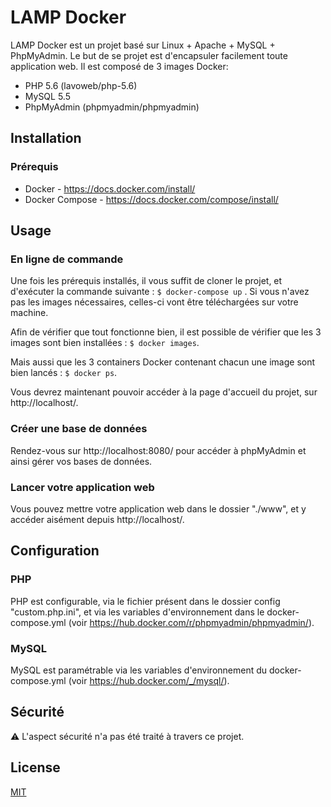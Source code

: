 # LAMP Docker 

LAMP Docker est un projet basé sur Linux + Apache + MySQL + PhpMyAdmin. Le but de se projet est d'encapsuler facilement toute application web. Il est composé de 3 images Docker:
* PHP 5.6 (lavoweb/php-5.6)
* MySQL 5.5
* PhpMyAdmin (phpmyadmin/phpmyadmin)

## Installation

### Prérequis
* Docker - https://docs.docker.com/install/
* Docker Compose - https://docs.docker.com/compose/install/

## Usage
### En ligne de commande
Une fois les prérequis installés, il vous suffit de cloner le projet, et d'exécuter la commande suivante : 
`$ docker-compose up`
. Si vous n'avez pas les images nécessaires, celles-ci vont être téléchargées sur votre machine.

Afin de vérifier que tout fonctionne bien, il est possible de vérifier que les 3 images sont bien installées :
`$ docker images`.

Mais aussi que les 3 containers Docker contenant chacun une image sont bien lancés : 
`$ docker ps`.

Vous devrez maintenant pouvoir accéder à la page d'accueil du projet, sur http://localhost/. 

### Créer une base de données
Rendez-vous sur http://localhost:8080/ pour accéder à phpMyAdmin et ainsi gérer vos bases de données.

### Lancer votre application web
Vous pouvez mettre votre application web dans le dossier "./www", et y accéder aisément depuis http://localhost/.

## Configuration
### PHP
PHP est configurable, via le fichier présent dans le dossier config "custom.php.ini", et via les variables d'environnement dans le docker-compose.yml (voir https://hub.docker.com/r/phpmyadmin/phpmyadmin/).

### MySQL
MySQL est paramétrable via les variables d'environnement du docker-compose.yml (voir https://hub.docker.com/_/mysql/).

## Sécurité
:warning: L'aspect sécurité n'a pas été traité à travers ce projet.

## License
[MIT](https://choosealicense.com/licenses/mit/)
